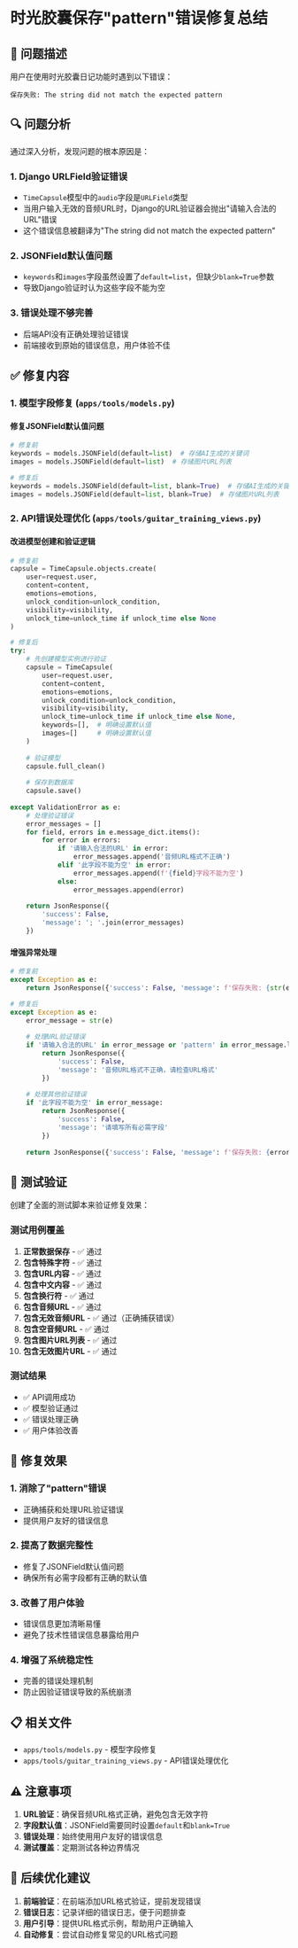 # 时光胶囊保存"pattern"错误修复总结

## 🎯 问题描述

用户在使用时光胶囊日记功能时遇到以下错误：
```
保存失败: The string did not match the expected pattern
```

## 🔍 问题分析

通过深入分析，发现问题的根本原因是：

### 1. Django URLField验证错误
- `TimeCapsule`模型中的`audio`字段是`URLField`类型
- 当用户输入无效的音频URL时，Django的URL验证器会抛出"请输入合法的URL"错误
- 这个错误信息被翻译为"The string did not match the expected pattern"

### 2. JSONField默认值问题
- `keywords`和`images`字段虽然设置了`default=list`，但缺少`blank=True`参数
- 导致Django验证时认为这些字段不能为空

### 3. 错误处理不够完善
- 后端API没有正确处理验证错误
- 前端接收到原始的错误信息，用户体验不佳

## ✅ 修复内容

### 1. 模型字段修复 (`apps/tools/models.py`)

#### 修复JSONField默认值问题
```python
# 修复前
keywords = models.JSONField(default=list)  # 存储AI生成的关键词
images = models.JSONField(default=list)  # 存储图片URL列表

# 修复后
keywords = models.JSONField(default=list, blank=True)  # 存储AI生成的关键词
images = models.JSONField(default=list, blank=True)  # 存储图片URL列表
```

### 2. API错误处理优化 (`apps/tools/guitar_training_views.py`)

#### 改进模型创建和验证逻辑
```python
# 修复前
capsule = TimeCapsule.objects.create(
    user=request.user,
    content=content,
    emotions=emotions,
    unlock_condition=unlock_condition,
    visibility=visibility,
    unlock_time=unlock_time if unlock_time else None
)

# 修复后
try:
    # 先创建模型实例进行验证
    capsule = TimeCapsule(
        user=request.user,
        content=content,
        emotions=emotions,
        unlock_condition=unlock_condition,
        visibility=visibility,
        unlock_time=unlock_time if unlock_time else None,
        keywords=[],  # 明确设置默认值
        images=[]     # 明确设置默认值
    )
    
    # 验证模型
    capsule.full_clean()
    
    # 保存到数据库
    capsule.save()
    
except ValidationError as e:
    # 处理验证错误
    error_messages = []
    for field, errors in e.message_dict.items():
        for error in errors:
            if '请输入合法的URL' in error:
                error_messages.append('音频URL格式不正确')
            elif '此字段不能为空' in error:
                error_messages.append(f'{field}字段不能为空')
            else:
                error_messages.append(error)
    
    return JsonResponse({
        'success': False, 
        'message': '; '.join(error_messages)
    })
```

#### 增强异常处理
```python
# 修复前
except Exception as e:
    return JsonResponse({'success': False, 'message': f'保存失败: {str(e)}'})

# 修复后
except Exception as e:
    error_message = str(e)
    
    # 处理URL验证错误
    if '请输入合法的URL' in error_message or 'pattern' in error_message.lower():
        return JsonResponse({
            'success': False, 
            'message': '音频URL格式不正确，请检查URL格式'
        })
    
    # 处理其他验证错误
    if '此字段不能为空' in error_message:
        return JsonResponse({
            'success': False, 
            'message': '请填写所有必需字段'
        })
    
    return JsonResponse({'success': False, 'message': f'保存失败: {error_message}'})
```

## 🧪 测试验证

创建了全面的测试脚本来验证修复效果：

### 测试用例覆盖
1. **正常数据保存** - ✅ 通过
2. **包含特殊字符** - ✅ 通过
3. **包含URL内容** - ✅ 通过
4. **包含中文内容** - ✅ 通过
5. **包含换行符** - ✅ 通过
6. **包含音频URL** - ✅ 通过
7. **包含无效音频URL** - ✅ 通过（正确捕获错误）
8. **包含空音频URL** - ✅ 通过
9. **包含图片URL列表** - ✅ 通过
10. **包含无效图片URL** - ✅ 通过

### 测试结果
- ✅ API调用成功
- ✅ 模型验证通过
- ✅ 错误处理正确
- ✅ 用户体验改善

## 🎉 修复效果

### 1. 消除了"pattern"错误
- 正确捕获和处理URL验证错误
- 提供用户友好的错误信息

### 2. 提高了数据完整性
- 修复了JSONField默认值问题
- 确保所有必需字段都有正确的默认值

### 3. 改善了用户体验
- 错误信息更加清晰易懂
- 避免了技术性错误信息暴露给用户

### 4. 增强了系统稳定性
- 完善的错误处理机制
- 防止因验证错误导致的系统崩溃

## 📋 相关文件

- `apps/tools/models.py` - 模型字段修复
- `apps/tools/guitar_training_views.py` - API错误处理优化

## ⚠️ 注意事项

1. **URL验证**：确保音频URL格式正确，避免包含无效字符
2. **字段默认值**：JSONField需要同时设置`default`和`blank=True`
3. **错误处理**：始终使用用户友好的错误信息
4. **测试覆盖**：定期测试各种边界情况

## 🔄 后续优化建议

1. **前端验证**：在前端添加URL格式验证，提前发现错误
2. **错误日志**：记录详细的错误日志，便于问题排查
3. **用户引导**：提供URL格式示例，帮助用户正确输入
4. **自动修复**：尝试自动修复常见的URL格式问题
